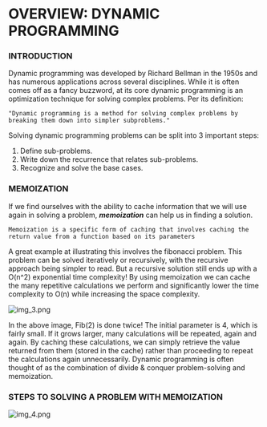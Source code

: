 # OVERVIEW: DYNAMIC PROGRAMMING
### INTRODUCTION
Dynamic programming was developed by Richard Bellman in the 1950s and has numerous applications across several disciplines.
While it is often comes off as a fancy buzzword, at its core dynamic programming is an optimization technique for
solving complex problems. Per its definition:  

```"Dynamic programming is a method for solving complex problems by breaking them down into simpler subproblems."```

Solving dynamic programming problems can be split into 3 important steps:
1. Define sub-problems.
2. Write down the recurrence that relates sub-problems.
3. Recognize and solve the base cases.

### MEMOIZATION
If we find ourselves with the ability to cache information that we will use again in solving a problem, ***memoization***
can help us in finding a solution.

```Memoization is a specific form of caching that involves caching the return value from a function based on its parameters```

A great example at illustrating this involves the fibonacci problem. This problem can be solved iteratively or recursively,
with the recursive approach being simpler to read. But a recursive solution still ends up with a O(n^2) exponential time 
complexity! By using memoization we can cache the many repetitive calculations we perform and significantly lower the 
time complexity to O(n) while increasing the space complexity.


![img_3.png](img/img_3.png)


In the above image, Fib(2) is done twice! The initial parameter is 4, which is fairly small. If it grows larger, 
many calculations will be repeated, again and again. By caching these calculations, we can simply retrieve the value
returned from them (stored in the cache) rather than proceeding to repeat the calculations again unnecessarily. 
Dynamic programming is often thought of as the combination of divide & conquer problem-solving and memoization.

### STEPS TO SOLVING A PROBLEM WITH MEMOIZATION
![img_4.png](img/img_4.png)